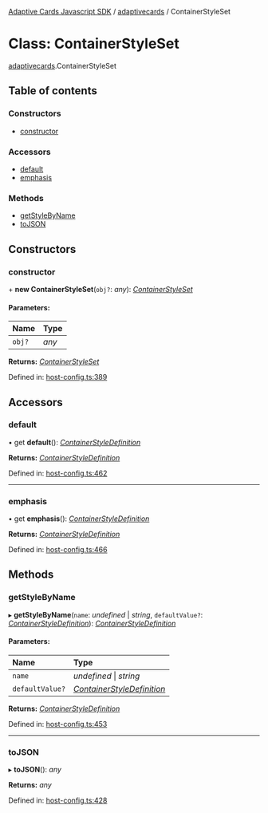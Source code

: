 [Adaptive Cards Javascript SDK](../README.md) / [adaptivecards](../modules/adaptivecards.md) / ContainerStyleSet

# Class: ContainerStyleSet

[adaptivecards](../modules/adaptivecards.md).ContainerStyleSet

## Table of contents

### Constructors

- [constructor](adaptivecards.containerstyleset.md#constructor)

### Accessors

- [default](adaptivecards.containerstyleset.md#default)
- [emphasis](adaptivecards.containerstyleset.md#emphasis)

### Methods

- [getStyleByName](adaptivecards.containerstyleset.md#getstylebyname)
- [toJSON](adaptivecards.containerstyleset.md#tojson)

## Constructors

### constructor

\+ **new ContainerStyleSet**(`obj?`: _any_): [_ContainerStyleSet_](host_config.containerstyleset.md)

#### Parameters:

| Name   | Type  |
| :----- | :---- |
| `obj?` | _any_ |

**Returns:** [_ContainerStyleSet_](host_config.containerstyleset.md)

Defined in: [host-config.ts:389](https://github.com/microsoft/AdaptiveCards/blob/0938a1f10/source/nodejs/adaptivecards/src/host-config.ts#L389)

## Accessors

### default

• get **default**(): [_ContainerStyleDefinition_](host_config.containerstyledefinition.md)

**Returns:** [_ContainerStyleDefinition_](host_config.containerstyledefinition.md)

Defined in: [host-config.ts:462](https://github.com/microsoft/AdaptiveCards/blob/0938a1f10/source/nodejs/adaptivecards/src/host-config.ts#L462)

---

### emphasis

• get **emphasis**(): [_ContainerStyleDefinition_](host_config.containerstyledefinition.md)

**Returns:** [_ContainerStyleDefinition_](host_config.containerstyledefinition.md)

Defined in: [host-config.ts:466](https://github.com/microsoft/AdaptiveCards/blob/0938a1f10/source/nodejs/adaptivecards/src/host-config.ts#L466)

## Methods

### getStyleByName

▸ **getStyleByName**(`name`: _undefined_ \| _string_, `defaultValue?`: [_ContainerStyleDefinition_](host_config.containerstyledefinition.md)): [_ContainerStyleDefinition_](host_config.containerstyledefinition.md)

#### Parameters:

| Name            | Type                                                                  |
| :-------------- | :-------------------------------------------------------------------- |
| `name`          | _undefined_ \| _string_                                               |
| `defaultValue?` | [_ContainerStyleDefinition_](host_config.containerstyledefinition.md) |

**Returns:** [_ContainerStyleDefinition_](host_config.containerstyledefinition.md)

Defined in: [host-config.ts:453](https://github.com/microsoft/AdaptiveCards/blob/0938a1f10/source/nodejs/adaptivecards/src/host-config.ts#L453)

---

### toJSON

▸ **toJSON**(): _any_

**Returns:** _any_

Defined in: [host-config.ts:428](https://github.com/microsoft/AdaptiveCards/blob/0938a1f10/source/nodejs/adaptivecards/src/host-config.ts#L428)
